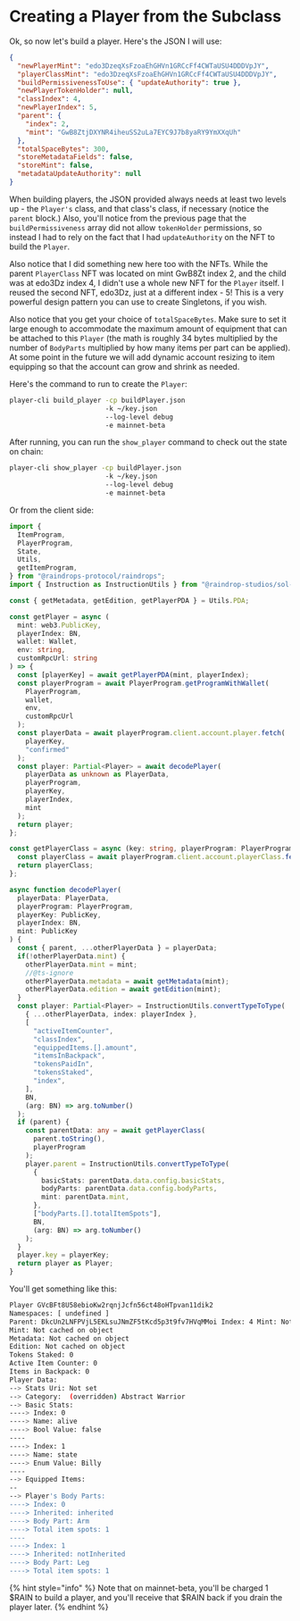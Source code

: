 # Creating a Player from the Subclass

Ok, so now let's build a player. Here's the JSON I will use:

```json
{
  "newPlayerMint": "edo3DzeqXsFzoaEhGHVn1GRCcFf4CWTaUSU4DDDVpJY",
  "playerClassMint": "edo3DzeqXsFzoaEhGHVn1GRCcFf4CWTaUSU4DDDVpJY",
  "buildPermissivenessToUse": { "updateAuthority": true },
  "newPlayerTokenHolder": null,
  "classIndex": 4,
  "newPlayerIndex": 5,
  "parent": {
    "index": 2,
    "mint": "GwB8ZtjDXYNR4iheuSS2uLa7EYC9J7b8yaRY9YmXXqUh"
  },
  "totalSpaceBytes": 300,
  "storeMetadataFields": false,
  "storeMint": false,
  "metadataUpdateAuthority": null
}

```

When building players, the JSON provided always needs at least two levels up - the `Player's` class, and that class's class, if necessary (notice the `parent` block.) Also, you'll notice from the previous page that the `buildPermissiveness` array did not allow `tokenHolder` permissions, so instead I had to rely on the fact that I had `updateAuthority` on the NFT to build the `Player`.

Also notice that I did something new here too with the NFTs. While the parent `PlayerClass` NFT was located on mint GwB8Zt index 2, and the child was at edo3Dz index 4, I didn't use a whole new NFT for the `Player` itself. I reused the second NFT, edo3Dz, just at a different index - 5! This is a very powerful design pattern you can use to create Singletons, if you wish.

Also notice that you get your choice of `totalSpaceBytes`. Make sure to set it large enough to accommodate the maximum amount of equipment that can be attached to this `Player` (the math is roughly 34 bytes multiplied by the number of `BodyParts` multiplied by how many items per part can be applied). At some point in the future we will add dynamic account resizing to item equipping so that the account can grow and shrink as needed.

Here's the command to run to create the `Player`:

```bash
player-cli build_player -cp buildPlayer.json 
                        -k ~/key.json 
                        --log-level debug 
                        -e mainnet-beta
```

After running, you can run the `show_player` command to check out the state on chain:

```bash
player-cli show_player -cp buildPlayer.json 
                        -k ~/key.json 
                        --log-level debug 
                        -e mainnet-beta
```

Or from the client side:

```typescript
import {
  ItemProgram,
  PlayerProgram,
  State,
  Utils,
  getItemProgram,
} from "@raindrops-protocol/raindrops";
import { Instruction as InstructionUtils } from "@raindrop-studios/sol-kit";

const { getMetadata, getEdition, getPlayerPDA } = Utils.PDA;

const getPlayer = async (
  mint: web3.PublicKey,
  playerIndex: BN,
  wallet: Wallet,
  env: string,
  customRpcUrl: string
) => {
  const [playerKey] = await getPlayerPDA(mint, playerIndex);
  const playerProgram = await PlayerProgram.getProgramWithWallet(
    PlayerProgram,
    wallet,
    env,
    customRpcUrl
  );
  const playerData = await playerProgram.client.account.player.fetch(
    playerKey,
    "confirmed"
  );
  const player: Partial<Player> = await decodePlayer(
    playerData as unknown as PlayerData,
    playerProgram,
    playerKey,
    playerIndex,
    mint
  );
  return player;
};

const getPlayerClass = async (key: string, playerProgram: PlayerProgram) => {
  const playerClass = await playerProgram.client.account.playerClass.fetch(key);
  return playerClass;
};

async function decodePlayer(
  playerData: PlayerData,
  playerProgram: PlayerProgram,
  playerKey: PublicKey,
  playerIndex: BN,
  mint: PublicKey
) {
  const { parent, ...otherPlayerData } = playerData;
  if(!otherPlayerData.mint) {
    otherPlayerData.mint = mint;
    //@ts-ignore
    otherPlayerData.metadata = await getMetadata(mint);
    otherPlayerData.edition = await getEdition(mint);
  }
  const player: Partial<Player> = InstructionUtils.convertTypeToType(
    { ...otherPlayerData, index: playerIndex },
    [
      "activeItemCounter",
      "classIndex",
      "equippedItems.[].amount",
      "itemsInBackpack",
      "tokensPaidIn",
      "tokensStaked",
      "index",
    ],
    BN,
    (arg: BN) => arg.toNumber()
  );
  if (parent) {
    const parentData: any = await getPlayerClass(
      parent.toString(),
      playerProgram
    );
    player.parent = InstructionUtils.convertTypeToType(
      {
        basicStats: parentData.data.config.basicStats,
        bodyParts: parentData.data.config.bodyParts,
        mint: parentData.mint,
      },
      ["bodyParts.[].totalItemSpots"],
      BN,
      (arg: BN) => arg.toNumber()
    );
  }
  player.key = playerKey;
  return player as Player;
}
```



You'll get something like this:

```bash
Player GVcBFt8U58ebioKw2rqnjJcfn56ct48oHTpvan11dik2
Namespaces: [ undefined ]
Parent: DkcUn2LNFPVjL5EKLsuJNmZF5tKcd5p3t9fv7HVqMMoi Index: 4 Mint: Not cached on object
Mint: Not cached on object
Metadata: Not cached on object
Edition: Not cached on object
Tokens Staked: 0
Active Item Counter: 0
Items in Backpack: 0
Player Data:
--> Stats Uri: Not set
--> Category:  (overridden) Abstract Warrior
--> Basic Stats:
----> Index: 0
----> Name: alive
----> Bool Value: false
----
----> Index: 1
----> Name: state
----> Enum Value: Billy
----
--> Equipped Items:
--
--> Player's Body Parts:
----> Index: 0
----> Inherited: inherited
----> Body Part: Arm
----> Total item spots: 1
----
----> Index: 1
----> Inherited: notInherited
----> Body Part: Leg
----> Total item spots: 1
```

{% hint style="info" %}
Note that on mainnet-beta, you'll be charged 1 $RAIN to build a player, and you'll receive that $RAIN back if you drain the player later.
{% endhint %}
